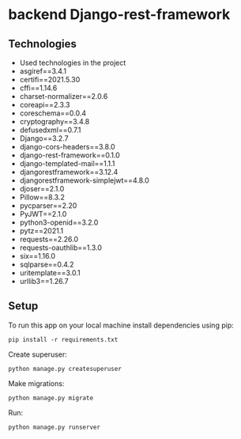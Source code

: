 # backend Django-rest-framework

## Technologies
* Used technologies in the project
* asgiref==3.4.1
* certifi==2021.5.30
* cffi==1.14.6
* charset-normalizer==2.0.6
* coreapi==2.3.3
* coreschema==0.0.4
* cryptography==3.4.8
* defusedxml==0.7.1
* Django==3.2.7
* django-cors-headers==3.8.0
* django-rest-framework==0.1.0
* django-templated-mail==1.1.1
* djangorestframework==3.12.4
* djangorestframework-simplejwt==4.8.0
* djoser==2.1.0
* Pillow==8.3.2
* pycparser==2.20
* PyJWT==2.1.0
* python3-openid==3.2.0
* pytz==2021.1
* requests==2.26.0
* requests-oauthlib==1.3.0
* six==1.16.0
* sqlparse==0.4.2
* uritemplate==3.0.1
* urllib3==1.26.7


## Setup
To run this app on your local machine install dependencies using pip:
```
pip install -r requirements.txt
```
Create superuser:
```
python manage.py createsuperuser
```
Make migrations:
```
python manage.py migrate
```
Run:
```
python manage.py runserver
```
